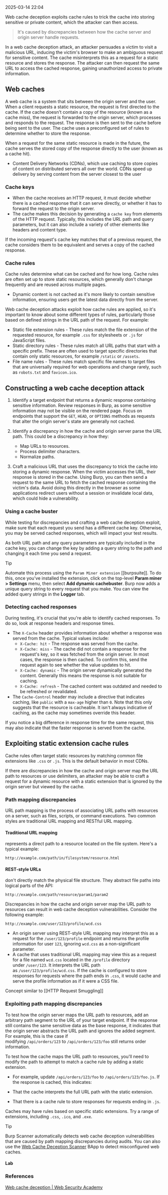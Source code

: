 
2025-03-14 22:04

Web cache deception exploits cache rules to trick the cache into storing sensitive or private content, which the attacker can then access.

> It's caused by discrepancies between how the cache server and origin server handle requests.

In a web cache deception attack, an attacker persuades a victim to visit a malicious URL, inducing the victim's browser to make an ambiguous request for sensitive content. The cache misinterprets this as a request for a static resource and stores the response. The attacker can then request the same URL to access the cached response, gaining unauthorized access to private information.
## Web caches

A web cache is a system that sits between the origin server and the user. When a client requests a static resource, the request is first directed to the cache. If the cache doesn't contain a copy of the resource (known as a cache miss), the request is forwarded to the origin server, which processes and responds to the request. The response is then sent to the cache before being sent to the user. The cache uses a preconfigured set of rules to determine whether to store the response.

When a request for the same static resource is made in the future, the cache serves the stored copy of the response directly to the user (known as a cache hit).

- Content Delivery Networks (CDNs), which use caching to store copies of content on distributed servers all over the world. CDNs speed up delivery by serving content from the server closest to the user
### Cache keys

- When the cache receives an HTTP request, it must decide whether there is a cached response that it can serve directly, or whether it has to forward the request to the origin server.
- The cache makes this decision by generating a `cache key` from elements of the HTTP request. Typically, this includes the URL path and query parameters, but it can also include a variety of other elements like headers and content type.

If the incoming request's cache key matches that of a previous request, the cache considers them to be equivalent and serves a copy of the cached response.

### Cache rules

Cache rules determine what can be cached and for how long. Cache rules are often set up to store static resources, which generally don't change frequently and are reused across multiple pages.
- Dynamic content is not cached as it's more likely to contain sensitive information, ensuring users get the latest data directly from the server.

Web cache deception attacks exploit how cache rules are applied, so it's important to know about some different types of rules, particularly those based on defined strings in the URL path of the request. For example:

- Static file extension rules - These rules match the file extension of the requested resource, for example `.css` for stylesheets or `.js` for JavaScript files.
- Static directory rules - These rules match all URL paths that start with a specific prefix. These are often used to target specific directories that contain only static resources, for example `/static` or `/assets`.
- File name rules - These rules match specific file names to target files that are universally required for web operations and change rarely, such as `robots.txt` and `favicon.ico`.
## Constructing a web cache deception attack

1. Identify a target endpoint that returns a dynamic response containing sensitive information. Review responses in Burp, as some sensitive information may not be visible on the rendered page. Focus on endpoints that support the `GET`, `HEAD`, or `OPTIONS` methods as requests that alter the origin server's state are generally not cached.

2. Identify a discrepancy in how the cache and origin server parse the URL path. This could be a discrepancy in how they:
    - Map URLs to resources.
    - Process delimiter characters.
    - Normalize paths.

3. Craft a malicious URL that uses the discrepancy to trick the cache into storing a dynamic response. When the victim accesses the URL, their response is stored in the cache. Using Burp, you can then send a request to the same URL to fetch the cached response containing the victim's data. Avoid doing this directly in the browser as some applications redirect users without a session or invalidate local data, which could hide a vulnerability.
### Using a cache buster

While testing for discrepancies and crafting a web cache deception exploit, make sure that each request you send has a different cache key. Otherwise, you may be served cached responses, which will impact your test results.

As both URL path and any query parameters are typically included in the cache key, you can change the key by adding a query string to the path and changing it each time you send a request.

> [!tip]
> Automate this process using the `Param Miner extension` [[burpsuite]].  To do this, once you've installed the extension, click on the top-level **Param miner > Settings** menu, then select **Add dynamic cachebuster**. Burp now adds a unique query string to every request that you make. You can view the added query strings in the **Logger** tab.

### Detecting cached responses

During testing, it's crucial that you're able to identify cached responses. To do so, look at response headers and response times.

- The `X-Cache` header provides information about whether a response was served from the cache. Typical values include:
    - `X-Cache: hit` - The response was served from the cache.
    - `X-Cache: miss` - The cache did not contain a response for the request's key, so it was fetched from the origin server. In most cases, the response is then cached. To confirm this, send the request again to see whether the value updates to hit.
    - `X-Cache: dynamic` - The origin server dynamically generated the content. Generally this means the response is not suitable for caching.
    - `X-Cache: refresh` - The cached content was outdated and needed to be refreshed or revalidated.
- The `Cache-Control` header may include a directive that indicates caching, like `public` with a `max-age` higher than `0`. Note that this only suggests that the resource is cacheable. It isn't always indicative of caching, as the cache may sometimes override this header.

If you notice a big difference in response time for the same request, this may also indicate that the faster response is served from the cache.

## Exploiting static extension cache rules

Cache rules often target static resources by matching common file extensions like `.css` or `.js`. This is the default behavior in most CDNs.

If there are discrepancies in how the cache and origin server map the URL path to resources or use delimiters, an attacker may be able to craft a request for a dynamic resource with a static extension that is ignored by the origin server but viewed by the cache.
### Path mapping discrepancies

URL path mapping is the process of associating URL paths with resources on a server, such as files, scripts, or command executions. Two common styles are traditional URL mapping and RESTful URL mapping.
#### Traditional URL mapping 

represents a direct path to a resource located on the file system. Here's a typical example:

`http://example.com/path/in/filesystem/resource.html`

#### REST-style URLs

don't directly match the physical file structure. They abstract file paths into logical parts of the API:

`http://example.com/path/resource/param1/param2`

Discrepancies in how the cache and origin server map the URL path to resources can result in web cache deception vulnerabilities. Consider the following example:

`http://example.com/user/123/profile/wcd.css`

- An origin server using REST-style URL mapping may interpret this as a request for the `/user/123/profile` endpoint and returns the profile information for user `123`, ignoring `wcd.css` as a non-significant parameter.
- A cache that uses traditional URL mapping may view this as a request for a file named `wcd.css` located in the `/profile` directory under `/user/123`. It interprets the URL path as `/user/123/profile/wcd.css`. If the cache is configured to store responses for requests where the path ends in `.css`, it would cache and serve the profile information as if it were a CSS file.

Concept similar to [[HTTP Request Smuggling]]

### Exploiting path mapping discrepancies

To test how the origin server maps the URL path to resources, add an arbitrary path segment to the URL of your target endpoint. If the response still contains the same sensitive data as the base response, it indicates that the origin server abstracts the URL path and ignores the added segment. For example, this is the case if modifying `/api/orders/123` to `/api/orders/123/foo` still returns order information.

To test how the cache maps the URL path to resources, you'll need to modify the path to attempt to match a cache rule by adding a static extension. 
- For example, update `/api/orders/123/foo` to `/api/orders/123/foo.js`.
If the response is cached, this indicates:

- That the cache interprets the full URL path with the static extension.
- That there is a cache rule to store responses for requests ending in `.js`.

Caches may have rules based on specific static extensions. Try a range of extensions, including `.css`, `.ico`, and `.exe`.

> [!tip]
> 
> Burp Scanner automatically detects web cache deception vulnerabilities that are caused by path mapping discrepancies during audits. You can also use the [Web Cache Deception Scanner](https://portswigger.net/bappstore/7c1ca94a61474d9e897d307c858d52f0) BApp to detect misconfigured web caches.
#### Lab



### References
[Web cache deception | Web Security Academy](https://portswigger.net/web-security/web-cache-deception)